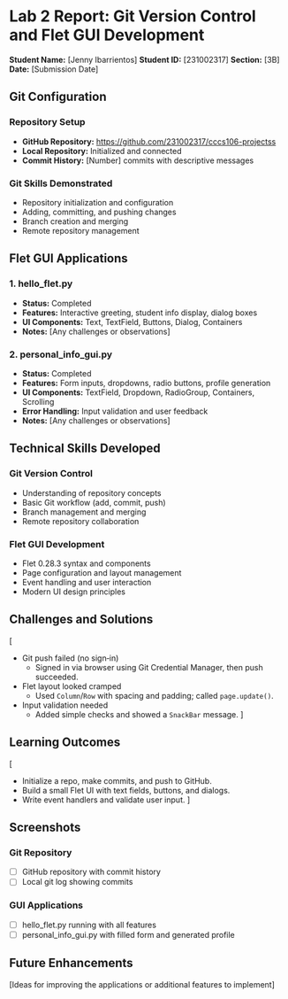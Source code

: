﻿# Lab 2 Report: Git Version Control and Flet GUI Development

**Student Name:** [Jenny Ibarrientos]
**Student ID:** [231002317]
**Section:** [3B]
**Date:** [Submission Date]

## Git Configuration

### Repository Setup
- **GitHub Repository:** https://github.com/231002317/cccs106-projectss
- **Local Repository:**  Initialized and connected
- **Commit History:** [Number] commits with descriptive messages

### Git Skills Demonstrated
-  Repository initialization and configuration
-  Adding, committing, and pushing changes
-  Branch creation and merging
-  Remote repository management

## Flet GUI Applications

### 1. hello_flet.py
- **Status:**  Completed
- **Features:** Interactive greeting, student info display, dialog boxes
- **UI Components:** Text, TextField, Buttons, Dialog, Containers
- **Notes:** [Any challenges or observations]

### 2. personal_info_gui.py
- **Status:**  Completed
- **Features:** Form inputs, dropdowns, radio buttons, profile generation
- **UI Components:** TextField, Dropdown, RadioGroup, Containers, Scrolling
- **Error Handling:** Input validation and user feedback
- **Notes:** [Any challenges or observations]

## Technical Skills Developed

### Git Version Control
- Understanding of repository concepts
- Basic Git workflow (add, commit, push)
- Branch management and merging
- Remote repository collaboration

### Flet GUI Development
- Flet 0.28.3 syntax and components
- Page configuration and layout management
- Event handling and user interaction
- Modern UI design principles

## Challenges and Solutions

[
- Git push failed (no sign‑in)
  - Signed in via browser using Git Credential Manager, then push succeeded.
- Flet layout looked cramped
  - Used `Column`/`Row` with spacing and padding; called `page.update()`.
- Input validation needed
  - Added simple checks and showed a `SnackBar` message.
]

## Learning Outcomes

[
- Initialize a repo, make commits, and push to GitHub.
- Build a small Flet UI with text fields, buttons, and dialogs.
- Write event handlers and validate user input.
]

## Screenshots

### Git Repository
- [ ] GitHub repository with commit history
- [ ] Local git log showing commits

### GUI Applications
- [ ] hello_flet.py running with all features
- [ ] personal_info_gui.py with filled form and generated profile

## Future Enhancements

[Ideas for improving the applications or additional features to implement]
